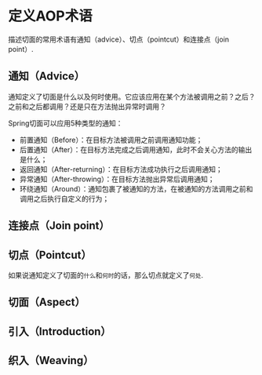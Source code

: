 # 定义AOP术语

描述切面的常用术语有通知（advice）、切点（pointcut）和连接点（join point）.

## 通知（Advice）

通知定义了切面是什么以及何时使用。它应该应用在某个方法被调用之前？之后？之前和之后都调用？还是只在方法抛出异常时调用？

Spring切面可以应用5种类型的通知：

- 前置通知（Before）：在目标方法被调用之前调用通知功能；
- 后置通知（After）：在目标方法完成之后调用通知，此时不会关心方法的输出是什么；
- 返回通知（After-returning）：在目标方法成功执行之后调用通知；
- 异常通知（After-throwing）：在目标方法抛出异常后调用通知；
- 环绕通知（Around）：通知包裹了被通知的方法，在被通知的方法调用之前和调用之后执行自定义的行为；

## 连接点（Join point）

## 切点（Pointcut）

如果说通知定义了切面的`什么`和`何时`的话，那么切点就定义了`何处`.

## 切面（Aspect）

## 引入（Introduction）

## 织入（Weaving）